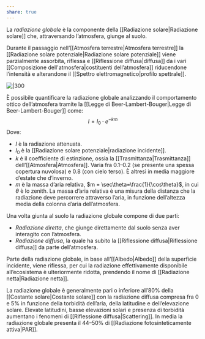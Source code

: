 ```yaml
---
share: true
---
```

La *radiazione globale* è la componente della [[Radiazione solare|Radiazione solare]] che, attraversando l’atmosfera, giunge al suolo.

Durante il passaggio nell’[[Atmosfera terrestre|Atmosfera terrestre]] la [[Radiazione solare potenziale|Radiazione solare potenziale]] viene parzialmente assorbita, riflessa e [[Riflessione diffusa|diffusa]] da i vari [[Composizione dell'atmosfera|costituenti dell’atmosfera]] riducendone l’intensità e alterandone il [[Spettro elettromagnetico|profilo spettrale]].

![|300](1bc764081c1f6fcccc60266de6e5598c_MD5%201.png)

È possibile quantificare la radiazione globale analizzando il comportamento ottico dell’atmosfera tramite la [[Legge di Beer-Lambert-Bouger|Legge di Beer-Lambert-Bouger]] come:
$$I = I_0 \cdot e^{-km}$$
Dove: 
- $I$ è la radiazione attenuata.
- $I_0$ è la [[Radiazione solare potenziale|radiazione incidente]].
- $k$ è il coefficiente di estinzione, ossia la [[Trasmittanza|Trasmittanza]] dell’[[Atmosfera|Atmosfera]]. Varia fra 0.1–0.2 (se presente una spessa copertura nuvolosa) e 0.8 (con cielo terso). È altresì in media maggiore d’estate che d’inverno.
- $m$ è la massa d’aria relativa, $m = \sec\theta=\frac{1}{\cos\theta}$, in cui $\theta$ è lo zenith. La massa d’aria relativa è una misura della distanza che la radiazione deve percorrere attraverso l’aria, in funzione dell’altezza media della colonna d’aria dell’atmosfera.

Una volta giunta al suolo la radiazione globale compone di due parti:
- *Radiazione diretta*, che giunge direttamente dal suolo senza aver interagito con l’atmosfera.
- *Radiazione diffusa*, la quale ha subito la [[Riflessione diffusa|Riflessione diffusa]] da parte dell’atmosfera.

Parte della radiazione globale, in base all’[[Albedo|Albedo]] della superficie incidente, viene riflessa, per cui la radiazione effettivamente disponibile all’ecosistema è ulteriormente ridotta, prendendo il nome di [[Radiazione netta|Radiazione netta]].

La radiazione globale è generalmente pari o inferiore all’80% della [[Costante solare|Costante solare]] con la radiazione diffusa compresa fra 0 e 5% in funzione della torbidità dell’aria, della latitudine e dell’elevazione solare.
Elevate latitudini, basse elevazioni solari e presenza di torbidità aumentano i fenomeni di [[Riflessione diffusa|Scattering]].
In media la radiazione globale presenta il 44–50% di [[Radiazione fotosinteticamente attiva|PAR]].